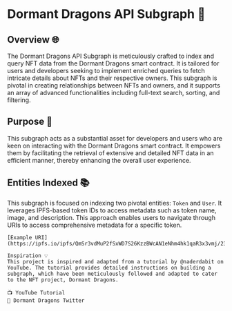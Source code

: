 # Dormant Dragons API Subgraph 🐉

## Overview 🌐
The Dormant Dragons API Subgraph is meticulously crafted to index and query NFT data from the Dormant Dragons smart contract. It is tailored for users and developers seeking to implement enriched queries to fetch intricate details about NFTs and their respective owners. This subgraph is pivotal in creating relationships between NFTs and owners, and it supports an array of advanced functionalities including full-text search, sorting, and filtering.

## Purpose 🎯
This subgraph acts as a substantial asset for developers and users who are keen on interacting with the Dormant Dragons smart contract. It empowers them by facilitating the retrieval of extensive and detailed NFT data in an efficient manner, thereby enhancing the overall user experience.

## Entities Indexed 📚
This subgraph is focused on indexing two pivotal entities: `Token` and `User`. It leverages IPFS-based token IDs to access metadata such as token name, image, and description. This approach enables users to navigate through URIs to access comprehensive metadata for a specific token.

```plaintext
[Example URI](https://ipfs.io/ipfs/QmSr3vdMuP2fSxWD7S26KzzBWcAN1eNhm4hk1qaR3x3vmj/234.json)

Inspiration 💡
This project is inspired and adapted from a tutorial by @naderdabit on YouTube. The tutorial provides detailed instructions on building a subgraph, which have been meticulously followed and adapted to cater to the NFT project, Dormant Dragons.

📺 YouTube Tutorial
🐉 Dormant Dragons Twitter
